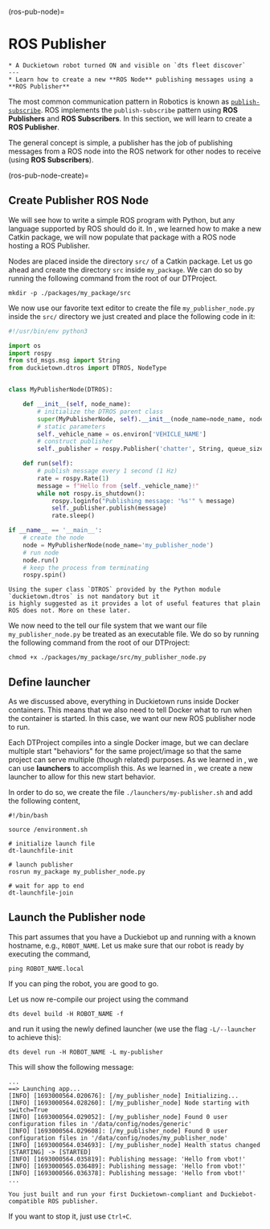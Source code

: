 (ros-pub-node)=
# ROS Publisher

```{needget}
* A Duckietown robot turned ON and visible on `dts fleet discover`
---
* Learn how to create a new **ROS Node** publishing messages using a **ROS Publisher**
```

The most common communication pattern in Robotics is known as
[`publish-subscribe`](https://en.wikipedia.org/wiki/Publish%E2%80%93subscribe_pattern).
ROS implements the `publish-subscribe` pattern using **ROS Publishers** and **ROS Subscribers**.
In this section, we will learn to create a **ROS Publisher**.

The general concept is simple, a publisher has the job of publishing messages from a ROS node into
the ROS network for other nodes to receive (using **ROS Subscribers**).


(ros-pub-node-create)=
## Create Publisher ROS Node

We will see how to write a simple ROS program with Python, but any language supported by ROS should do it.
In [](ros-catkin-package-create), we learned how to make a new Catkin package, we will now populate that
package with a ROS node hosting a ROS Publisher.

Nodes are placed inside the directory `src/` of a Catkin package.
Let us go ahead and create the directory `src` inside `my_package`.
We can do so by running the following command from the root of our DTProject.

    mkdir -p ./packages/my_package/src

We now use our favorite text editor to create the file 
`my_publisher_node.py` inside the `src/` directory we just created and place the following code in it:

```python
#!/usr/bin/env python3

import os
import rospy
from std_msgs.msg import String
from duckietown.dtros import DTROS, NodeType


class MyPublisherNode(DTROS):

    def __init__(self, node_name):
        # initialize the DTROS parent class
        super(MyPublisherNode, self).__init__(node_name=node_name, node_type=NodeType.GENERIC)
        # static parameters
        self._vehicle_name = os.environ['VEHICLE_NAME']
        # construct publisher
        self._publisher = rospy.Publisher('chatter', String, queue_size=10)

    def run(self):
        # publish message every 1 second (1 Hz)
        rate = rospy.Rate(1)
        message = f"Hello from {self._vehicle_name}!"
        while not rospy.is_shutdown():
            rospy.loginfo("Publishing message: '%s'" % message)
            self._publisher.publish(message)
            rate.sleep()

if __name__ == '__main__':
    # create the node
    node = MyPublisherNode(node_name='my_publisher_node')
    # run node
    node.run()
    # keep the process from terminating
    rospy.spin()
```

```{note}
Using the super class `DTROS` provided by the Python module `duckietown.dtros` is not mandatory but it
is highly suggested as it provides a lot of useful features that plain ROS does not. More on these later.
```

We now need to the tell our file system that we want our file `my_publisher_node.py` be treated 
as an executable file. We do so by running the following command from the root of our DTProject:

    chmod +x ./packages/my_package/src/my_publisher_node.py



## Define launcher

As we discussed above, everything in Duckietown runs inside Docker containers. This means that we also need 
to tell Docker what to run when the container is started. In this case, we want our new ROS publisher node
to run.

Each DTProject compiles into a single Docker image, but we can declare multiple start "behaviors" for the 
same project/image so that the same project can serve multiple (though related) purposes. As we learned
in [](dtproject-launchers), we can use **launchers** to accomplish this. As we learned in 
[](dtproject-launcher-add-new), we create a new launcher to allow for this new start behavior.

In order to do so, we create the file `./launchers/my-publisher.sh` and add the following content,

```shell
#!/bin/bash

source /environment.sh

# initialize launch file
dt-launchfile-init

# launch publisher
rosrun my_package my_publisher_node.py

# wait for app to end
dt-launchfile-join
```


## Launch the Publisher node

This part assumes that you have a Duckiebot up and running with a known hostname, e.g., `ROBOT_NAME`.
Let us make sure that our robot is ready by executing the command,

    ping ROBOT_NAME.local

If you can ping the robot, you are good to go.

Let us now re-compile our project using the command

    dts devel build -H ROBOT_NAME -f

and run it using the newly defined launcher (we use the flag `-L/--launcher` to achieve this):

    dts devel run -H ROBOT_NAME -L my-publisher

This will show the following message:

```
...
==> Launching app...
[INFO] [1693000564.020676]: [/my_publisher_node] Initializing...
[INFO] [1693000564.028260]: [/my_publisher_node] Node starting with switch=True
[INFO] [1693000564.029052]: [/my_publisher_node] Found 0 user configuration files in '/data/config/nodes/generic'
[INFO] [1693000564.029608]: [/my_publisher_node] Found 0 user configuration files in '/data/config/nodes/my_publisher_node'
[INFO] [1693000564.034693]: [/my_publisher_node] Health status changed [STARTING] -> [STARTED]
[INFO] [1693000564.035819]: Publishing message: 'Hello from vbot!'
[INFO] [1693000565.036489]: Publishing message: 'Hello from vbot!'
[INFO] [1693000566.036378]: Publishing message: 'Hello from vbot!'
...
```

```{admonition} Congratulations 🎉
You just built and run your first Duckietown-compliant and Duckiebot-compatible ROS publisher.
```

If you want to stop it, just use `Ctrl+C`.
